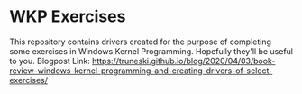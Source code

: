 # WKP Exercises
This repository contains drivers created for the purpose of completing some exercises in Windows Kernel Programming.
Hopefully they'll be useful to you.
Blogpost Link:
https://truneski.github.io/blog/2020/04/03/book-review-windows-kernel-programming-and-creating-drivers-of-select-exercises/
